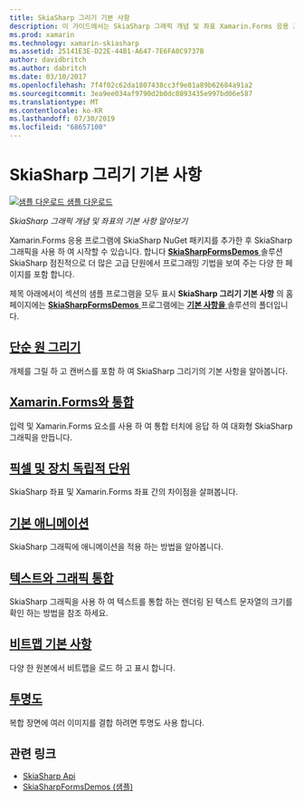```yaml
---
title: SkiaSharp 그리기 기본 사항
description: 이 가이드에서는 SkiaSharp 그래픽 개념 및 좌표 Xamarin.Forms 응용 프로그램에서의 기본 사항을 설명 합니다.
ms.prod: xamarin
ms.technology: xamarin-skiasharp
ms.assetid: 25141E3E-D22E-44B1-A647-7E6FA0C9737B
author: davidbritch
ms.author: dabritch
ms.date: 03/10/2017
ms.openlocfilehash: 7f4f02c62da1807438cc3f9e81a89b62684a91a2
ms.sourcegitcommit: 3ea9ee034af9790d2b0dc0893435e997bd06e587
ms.translationtype: MT
ms.contentlocale: ko-KR
ms.lasthandoff: 07/30/2019
ms.locfileid: "68657100"
---
```

# <a name="skiasharp-drawing-basics"></a>SkiaSharp 그리기 기본 사항

[![샘플 다운로드](~/media/shared/download.png) 샘플 다운로드](https://docs.microsoft.com/samples/xamarin/xamarin-forms-samples/skiasharpforms-demos)

_SkiaSharp 그래픽 개념 및 좌표의 기본 사항 알아보기_

Xamarin.Forms 응용 프로그램에 SkiaSharp NuGet 패키지를 추가한 후 SkiaSharp 그래픽을 사용 하 여 시작할 수 있습니다. 합니다 [ **SkiaSharpFormsDemos** ](https://docs.microsoft.com/samples/xamarin/xamarin-forms-samples/skiasharpforms-demos) 솔루션 SkiaSharp 점진적으로 더 많은 고급 단원에서 프로그래밍 기법을 보여 주는 다양 한 페이지를 포함 합니다.

제목 아래에서이 섹션의 샘플 프로그램을 모두 표시 **SkiaSharp 그리기 기본 사항** 의 홈 페이지에는 [ **SkiaSharpFormsDemos** ](https://docs.microsoft.com/samples/xamarin/xamarin-forms-samples/skiasharpforms-demos) 프로그램에는 [ **기본 사항을** ](https://github.com/xamarin/xamarin-forms-samples/tree/master/SkiaSharpForms/Demos/Demos/SkiaSharpFormsDemos/Basics) 솔루션의 폴더입니다.

## <a name="drawing-a-simple-circlecirclemd"></a>[단순 원 그리기](circle.md)

개체를 그릴 하 고 캔버스를 포함 하 여 SkiaSharp 그리기의 기본 사항을 알아봅니다.

## <a name="integrating-with-xamarinformsintegrationmd"></a>[Xamarin.Forms와 통합](integration.md)

입력 및 Xamarin.Forms 요소를 사용 하 여 통합 터치에 응답 하 여 대화형 SkiaSharp 그래픽을 만듭니다.

## <a name="pixels-and-device-independent-unitspixelsmd"></a>[픽셀 및 장치 독립적 단위](pixels.md)

SkiaSharp 좌표 및 Xamarin.Forms 좌표 간의 차이점을 살펴봅니다.

## <a name="basic-animationanimationmd"></a>[기본 애니메이션](animation.md)

SkiaSharp 그래픽에 애니메이션을 적용 하는 방법을 알아봅니다.

## <a name="integrating-text-and-graphicstextmd"></a>[텍스트와 그래픽 통합](text.md)

SkiaSharp 그래픽을 사용 하 여 텍스트를 통합 하는 렌더링 된 텍스트 문자열의 크기를 확인 하는 방법을 참조 하세요.

## <a name="bitmap-basicsbitmapsmd"></a>[비트맵 기본 사항](bitmaps.md)

다양 한 원본에서 비트맵을 로드 하 고 표시 합니다.

## <a name="transparencytransparencymd"></a>[투명도](transparency.md)

복합 장면에 여러 이미지를 결합 하려면 투명도 사용 합니다.

## <a name="related-links"></a>관련 링크

- [SkiaSharp Api](https://docs.microsoft.com/dotnet/api/skiasharp)
- [SkiaSharpFormsDemos (샘플)](https://docs.microsoft.com/samples/xamarin/xamarin-forms-samples/skiasharpforms-demos)
